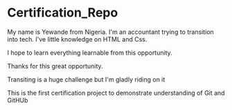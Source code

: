 # Certification_Repo
My name is Yewande from Nigeria. I'm an accountant trying to transition into tech. I've little knowledge on HTML and Css.

I hope to learn everything learnable from this opportunity.

Thanks for this great opportunity.

Transiting is a huge challenge but I'm gladly riding on it


This is the first certification project to demonstrate understanding of Git and GitHUb


